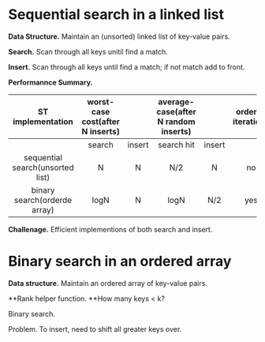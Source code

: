# Sequential search in a linked list

**Data Structure.** Maintain an \(unsorted\) linked list of key-value pairs.

**Search.** Scan through all keys unitil find a match.

**Insert.** Scan through all keys until find a match; if not match add to front.

**Performannce Summary.**

| ST implementation | worst-case cost\(after N inserts\) |  | average-case\(after N random inserts\) |  | ordered iteration? | key interface |
| :---: | :---: | :---: | :---: | :---: | :---: | :---: |
|  | search | insert | search hit | insert |  |  |
| sequential search\(unsorted list\) | N | N | N/2 | N | no | equals\(\) |
| binary search\(orderde array\) | logN | N | logN | N/2 | yes | compareTo\(\) |

**Challenage.** Efficient implementions of both search and insert.

# Binary search in an ordered array

**Data structure.** Maintain an ordered array of key-value pairs.

**Rank helper function. **How many keys &lt; k?

Binary search.

Problem. To insert, need to shift all greater keys over.



